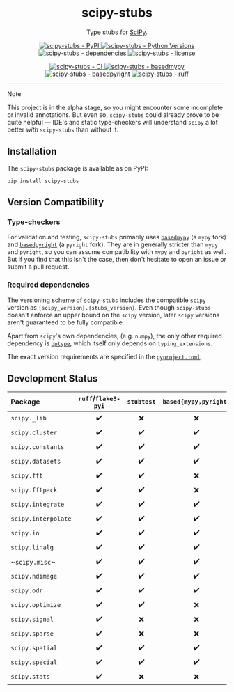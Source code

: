 <h1 align="center">scipy-stubs</h1>

<p align="center">
    Type stubs for <a href="https://github.com/scipy/scipy">SciPy</a>.
</p>

<p align="center">
    <a href="https://pypi.org/project/scipy-stubs/">
        <img
            alt="scipy-stubs - PyPI"
            src="https://img.shields.io/pypi/v/scipy-stubs?style=flat&color=olive"
        />
    </a>
    <a href="https://github.com/jorenham/scipy-stubs">
        <img
            alt="scipy-stubs - Python Versions"
            src="https://img.shields.io/pypi/pyversions/scipy-stubs?style=flat"
        />
    </a>
    <a href="https://github.com/jorenham/scipy-stubs">
        <img
            alt="scipy-stubs - dependencies"
            src="https://img.shields.io/librariesio/github/jorenham/scipy-stubs?style=flat&color=violet"
        />
    </a>
    <a href="https://github.com/jorenham/scipy-stubs">
        <img
            alt="scipy-stubs - license"
            src="https://img.shields.io/github/license/jorenham/scipy-stubs?style=flat"
        />
    </a>
</p>
<p align="center">
    <a href="https://github.com/jorenham/scipy-stubs/actions?query=workflow%3ACI">
        <img
            alt="scipy-stubs - CI"
            src="https://github.com/jorenham/scipy-stubs/workflows/CI/badge.svg"
        />
    </a>
    <!-- TODO -->
    <!-- <a href="https://github.com/pre-commit/pre-commit">
        <img
            alt="scipy-stubs - pre-commit"
            src="https://img.shields.io/badge/pre--commit-enabled-teal?logo=pre-commit"
        />
    </a> -->
    <a href="https://github.com/KotlinIsland/basedmypy">
        <img
            alt="scipy-stubs - basedmypy"
            src="https://img.shields.io/badge/basedmypy-checked-fd9002"
        />
    </a>
    <a href="https://detachhead.github.io/basedpyright">
        <img
            alt="scipy-stubs - basedpyright"
            src="https://img.shields.io/badge/basedpyright-checked-42b983"
        />
    </a>
    <a href="https://github.com/astral-sh/ruff">
        <img
            alt="scipy-stubs - ruff"
            src="https://img.shields.io/endpoint?url=https://raw.githubusercontent.com/astral-sh/ruff/main/assets/badge/v2.json"
        />
    </a>
</p>

---

> [!NOTE]
> This project is in the alpha stage, so you might encounter some incomplete or invalid annotations.
> But even so, `scipy-stubs` could already prove to be quite helpful &mdash;
> IDE's and static type-checkers will understand `scipy` a lot better *with* `scipy-stubs` than without it.

## Installation

The `scipy-stubs` package is available as on PyPI:

```shell
pip install scipy-stubs
```

## Version Compatibility

### Type-checkers

For validation and testing, `scipy-stubs` primarily uses [`basedmypy`](https://github.com/KotlinIsland/basedmypy) (a `mypy` fork)
and [`basedpyright`](https://github.com/DetachHead/basedpyright) (a `pyright` fork).
They are in generally stricter than `mypy` and `pyright`, so you can assume compatibility with `mypy` and `pyright` as well.
But if you find that this isn't the case, then don't hesitate to open an issue or submit a pull request.

### Required dependencies

The versioning scheme of `scipy-stubs` includes the compatible `scipy` version as `{scipy_version}.{stubs_version}`.
Even though `scipy-stubs` doesn't enforce an upper bound on the `scipy` version, later `scipy` versions aren't guaranteed to be
fully compatible.

Apart from `scipy`'s own dependencies, (e.g. `numpy`), the only other required dependency is
[`optype`](https://github.com/jorenham/optype), which itself only depends on `typing_extensions`.

The exact version requirements are specified in the [`pyproject.toml`](pyproject.toml).

## Development Status

| Package             | `ruff`/`flake8-pyi` | `stubtest`         | `based{mypy,pyright}` | completeness           |
| :------------------ | :-----------------: | :----------------: | :-------------------: | :--------------------: |
| `scipy._lib`        | :heavy_check_mark:  | :x:                | :x:                   | :waxing_crescent_moon: |
| `scipy.cluster`     | :heavy_check_mark:  | :heavy_check_mark: | :heavy_check_mark:    | :full_moon:            |
| `scipy.constants`   | :heavy_check_mark:  | :heavy_check_mark: | :heavy_check_mark:    | :full_moon:            |
| `scipy.datasets`    | :heavy_check_mark:  | :heavy_check_mark: | :heavy_check_mark:    | :full_moon:            |
| `scipy.fft`         | :heavy_check_mark:  | :heavy_check_mark: | :x:                   | :waxing_crescent_moon: |
| `scipy.fftpack`     | :heavy_check_mark:  | :heavy_check_mark: | :x:                   | :waxing_crescent_moon: |
| `scipy.integrate`   | :heavy_check_mark:  | :heavy_check_mark: | :heavy_check_mark:    | :waxing_gibbous_moon:  |
| `scipy.interpolate` | :heavy_check_mark:  | :heavy_check_mark: | :heavy_check_mark:    | :first_quarter_moon:   |
| `scipy.io`          | :heavy_check_mark:  | :heavy_check_mark: | :heavy_check_mark:    | :full_moon:            |
| `scipy.linalg`      | :heavy_check_mark:  | :heavy_check_mark: | :heavy_check_mark:    | :waxing_gibbous_moon:  |
| ~`scipy.misc`~      | :heavy_check_mark:  | :heavy_check_mark: | :heavy_check_mark:    | :full_moon:            |
| `scipy.ndimage`     | :heavy_check_mark:  | :heavy_check_mark: | :heavy_check_mark:    | :full_moon:            |
| `scipy.odr`         | :heavy_check_mark:  | :heavy_check_mark: | :heavy_check_mark:    | :waxing_crescent_moon: |
| `scipy.optimize`    | :heavy_check_mark:  | :heavy_check_mark: | :x:                   | :first_quarter_moon:   |
| `scipy.signal`      | :heavy_check_mark:  | :x:                | :x:                   | :new_moon:             |
| `scipy.sparse`      | :heavy_check_mark:  | :x:                | :x:                   | :waxing_crescent_moon: |
| `scipy.spatial`     | :heavy_check_mark:  | :heavy_check_mark: | :heavy_check_mark:    | :waxing_gibbous_moon:  |
| `scipy.special`     | :heavy_check_mark:  | :heavy_check_mark: | :heavy_check_mark:    | :first_quarter_moon:   |
| `scipy.stats`       | :heavy_check_mark:  | :x:                | :x:                   | :first_quarter_moon:   |

